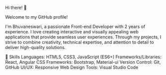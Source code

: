 Hi there! 👋

Welcome to my GitHub profile! 

I'm Bhuvaneswari, a passionate Front-end Developer with 2 years of experience. I love creating interactive and visually appealing web applications that provide seamless user experiences. Through my projects, I strive to combine creativity, technical expertise, and attention to detail to deliver high-quality solutions.

🌟 Skills
Languages: HTML5, CSS3, JavaScript (ES6+)
Frameworks/Libraries: React, Angular
CSS Frameworks: Bootstrap, Material-ui
Version Control: Git, GitHub
UI/UX: Responsive Web Design
Tools: Visual Studio Code
